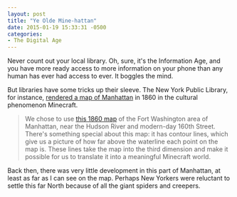 ```yaml
---
layout: post
title: "Ye Olde Mine-hattan"
date: 2015-01-19 15:33:31 -0500
categories: 
- The Digital Age
---
```


Never count out your local library. Oh, sure, it's the Information Age, and you have more ready access to more information on your phone than any human has ever had access to ever. It boggles the mind.

But libraries have some tricks up their sleeve. The New York Public Library, for instance, [rendered a map of Manhattan](http://www.nypl.org/blog/2014/05/05/historical-maps-minecraft) in 1860 in the cultural phenomenon Minecraft.

> We chose to use [this 1860 map](http://digitalcollections.nypl.org/items/baa8b48a-d8d8-1066-e040-e00a180661dc) of the Fort Washington area of Manhattan, near the Hudson River and modern-day 160th Street. There's something special about this map: it has contour lines, which give us a picture of how far above the waterline each point on the map is. These lines take the map into the third dimension and make it possible for us to translate it into a meaningful Minecraft world.

Back then, there was very little development in this part of Manhattan, at least as far as I can see on the map. Perhaps New Yorkers were reluctant to settle this far North because of all the giant spiders and creepers.